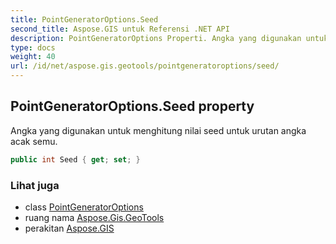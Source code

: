 ```yaml
---
title: PointGeneratorOptions.Seed
second_title: Aspose.GIS untuk Referensi .NET API
description: PointGeneratorOptions Properti. Angka yang digunakan untuk menghitung nilai seed untuk urutan angka acak semu.
type: docs
weight: 40
url: /id/net/aspose.gis.geotools/pointgeneratoroptions/seed/
---
```

## PointGeneratorOptions.Seed property

Angka yang digunakan untuk menghitung nilai seed untuk urutan angka acak semu.

```csharp
public int Seed { get; set; }
```

### Lihat juga

* class [PointGeneratorOptions](../)
* ruang nama [Aspose.Gis.GeoTools](../../pointgeneratoroptions/)
* perakitan [Aspose.GIS](../../../)


